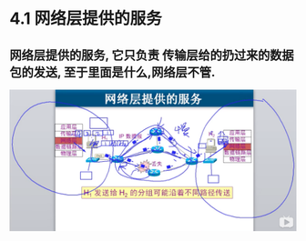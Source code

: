 # 4.1 网络层提供的服务

## 网络层提供的服务, 它只负责 传输层给的扔过来的数据包的发送, 至于里面是什么,网络层不管.

![](.gitbook/assets/ping-mu-kuai-zhao-20190421-15.02.51.png)







